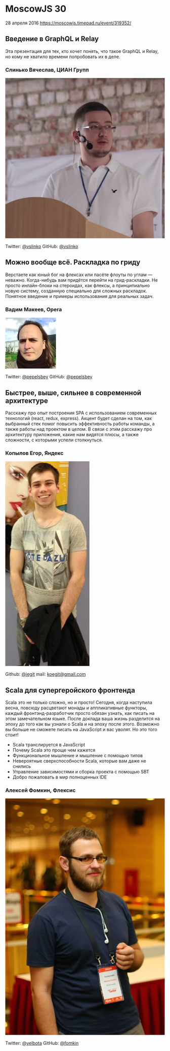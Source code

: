 # MoscowJS 30
28 апреля 2016
https://moscowjs.timepad.ru/event/319352/

## Введение в GraphQL и Relay

Эта презентация для тех, кто хочет понять, что такое GraphQL и Relay,
но кому не хватило времени попробовать их в деле.

### Слинько Вячеслав, ЦИАН Групп

![Слинько Вячеслав](/images/speakers/vslinko.jpg)

Twitter: [@vslinko](https://twitter.com/vslinko)
GitHub: [@vslinko](https://github.com/vslinko)

## Можно вообще всё. Раскладка по гриду

Верстаете как юный бог на флексах или пасёте флоуты по углам — неважно. Когда-нибудь вам придётся перейти на грид-раскладки. Не просто инлайн-блоки на стероидах, как флексы, а принципиально новую систему, созданную специально для сложных раскладок. Понятное введение и примеры использования для реальных задач.

### Вадим Макеев, Opera

![Вадим Макеев](/images/speakers/pepelsbey.jpg)

Twitter: [@pepelsbey](https://twitter.com/pepelsbey)
GitHub: [@pepelsbey](https://github.com/pepelsbey)

## Быстрее, выше, сильнее в современной архитектуре

Расскажу про опыт построения SPA с использованием современных технологий (react, redux, express). Акцент будет сделан на том, как выбранный стек помог повысить эффективность работы команды, а также работы над проектом в целом. В связи с этим расскажу про архитектуру приложения, какие нам видятся плюсы, а также сложности, с которыми успели столкнуться.

###  Копылов Егор, Яндекс

![Egor Kopylov](/images/speakers/iegit.jpg)

Github: [@iegit](https://github.com/iegit)
mail: koegit@gmail.com

## Scala для супергеройского фронтенда

Scala это не только сложно, но и просто! Сегодня, когда наступила весна, повсюду расцветают монады и аппликативные функторы, каждый фронтэнд-разработчик просто обязан узнать, как писать на этом замечательном языке. После доклада ваша жизнь разделится на эпоху до того как вы узнали о Scala и на эпоху после этого. Возможно вы больше не сможете писать на JavaScript и вас уволят. Но это того стоит!

 * Scala транслируется в JavaScript
 * Почему Scala это проще чем кажется
 * Функциональное мышление и мышление с помощью типов
 * Невероятные сверхспособности Scala, которые вам даже не снились
 * Управление зависимостями и сборка проекта с помощью SBT
 * Добро пожаловать в мир полноценных IDE
 
### Алексей Фомкин, Флексис  

![Aleksey Fomkin](/images/speakers/fomkin.jpg)

Twitter: [@yelbota](https://twitter.com/yelbota)
GitHub: [@fomkin](https://github.com/fomkin)
